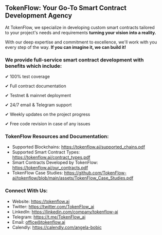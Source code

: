 ## **TokenFlow: Your Go-To Smart Contract Development Agency**

At TokenFlow, we specialize in developing custom smart contracts tailored to your project's needs and requirements **turning your vision into a reality.**

With our deep expertise and commitment to excellence, we'll work with you every step of the way. **If you can imagine it, we can build it!**

### **We provide full-service smart contract development with benefits which include:**

✔ 100% test coverage

✔ Full contract documentation

✔ Testnet & mainnet deployment

✔ 24/7 email & Telegram support

✔ Weekly updates on the project progress

✔ Free code revision in case of any issues

### **TokenFlow Resources and Documentation:**

- Supported Blockchains: https://tokenflow.ai/supported_chains.pdf
- Supported Smart Contract Types: https://tokenflow.ai/contract_types.pdf
- Smart Contracts Developed by TokenFlow: https://tokenflow.ai/our_contracts.pdf
- TokenFlow Case Studies: https://github.com/TokenFlow-ai/tokenflow/blob/main/assets/TokenFlow_Case_Studies.pdf

### **Connect With Us:**

- Website: https://tokenflow.ai
- Twitter: https://twitter.com/TokenFlow_ai
- LinkedIn: https://linkedin.com/company/tokenflow-ai
- Telegram: https://t.me/TokenFlow_ai
- Email: [office@tokenflow.ai](mailto:office@tokenflow.ai)
- Calendly: https://calendly.com/angela-bobic
